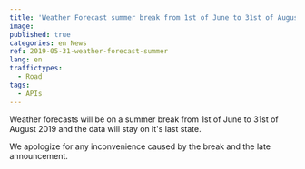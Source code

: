 ```yaml
---
title: 'Weather Forecast summer break from 1st of June to 31st of August 2019'
image: 
published: true
categories: en News
ref: 2019-05-31-weather-forecast-summer
lang: en
traffictypes:
  - Road
tags:
  - APIs
---
```


Weather forecasts will be on a summer break from 1st of June to 31st of August 2019 and the data will stay on it's last state.

We apologize for any inconvenience caused by the break and the late announcement.

